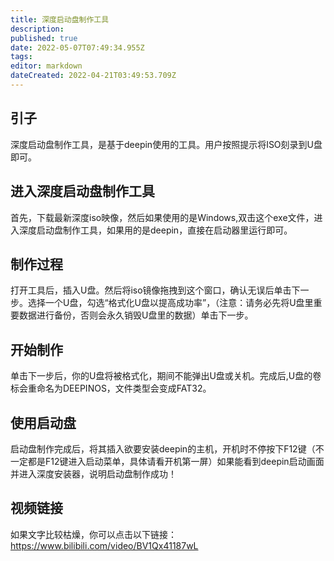 ```yaml
---
title: 深度启动盘制作工具
description: 
published: true
date: 2022-05-07T07:49:34.955Z
tags: 
editor: markdown
dateCreated: 2022-04-21T03:49:53.709Z
---
```


## 引子

深度启动盘制作工具，是基于deepin使用的工具。用户按照提示将ISO刻录到U盘即可。

## 进入深度启动盘制作工具

首先，下载最新深度iso映像，然后如果使用的是Windows,双击这个exe文件，进入深度启动盘制作工具，如果用的是deepin，直接在启动器里运行即可。

## 制作过程

打开工具后，插入U盘。然后将iso镜像拖拽到这个窗口，确认无误后单击下一步。选择一个U盘，勾选“格式化U盘以提高成功率”，（注意：请务必先将U盘里重要数据进行备份，否则会永久销毁U盘里的数据）单击下一步。

## 开始制作

单击下一步后，你的U盘将被格式化，期间不能弹出U盘或关机。完成后,U盘的卷标会重命名为DEEPINOS，文件类型会变成FAT32。

## 使用启动盘

启动盘制作完成后，将其插入欲要安装deepin的主机，开机时不停按下F12键（不一定都是F12键进入启动菜单，具体请看开机第一屏）如果能看到deepin启动画面并进入深度安装器，说明启动盘制作成功！

## 视频链接

如果文字比较枯燥，你可以点击以下链接：<https://www.bilibili.com/video/BV1Qx41187wL>

